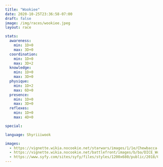 ```yaml
---
title: "Wookiee"
date: 2020-10-25T23:36:58-07:00
draft: false
image: /img/races/wookiee.jpeg
layout: race

stats:
  awareness:
    min: 1D+0
    max: 3D+0
  coordination:
    min: 1D+0
    max: 3D+2
  knowledge:
    min: 1D+0
    max: 3D+0
  physique:
    min: 1D+2
    max: 6D+0
  presence:
    min: 1D+0
    max: 3D+0
  reflexes:
    min: 1D+0
    max: 4D+0

special:

language: Shyriiiwook

images: 
  - https://vignette.wikia.nocookie.net/starwars/images/1/1e/Chewbacca-Fathead.png/revision/latest?cb=20161108052810
  - https://vignette.wikia.nocookie.net/battlefront/images/b/ba/DICE_Wookiee_Warrior_cropped.jpg/revision/latest?cb=20190925204411
  - https://www.syfy.com/sites/syfy/files/styles/1200x680/public/2018/04/chewbaccadennystradingcards2018.png
---
```

